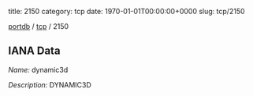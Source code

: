 title: 2150
category: tcp
date: 1970-01-01T00:00:00+0000
slug: tcp/2150

[portdb](/) / [tcp](/category/tcp.html) / 2150


## IANA Data

_Name:_ dynamic3d

_Description:_ DYNAMIC3D

